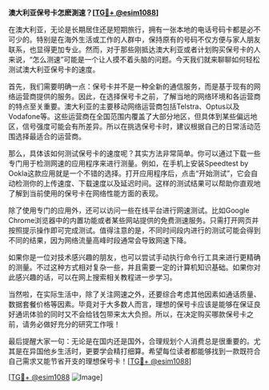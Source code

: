 **澳大利亚保号卡怎麽測速？[[TG💪+ @esim1088](https://t.me/s/esim1088)]**

在澳大利亚，无论是长期居住还是短期旅行，拥有一张本地的电话号码卡都是必不可少的。特别是在海外生活或工作的人群中，保持原有的号码不仅方便与家人朋友联系，也显得更加专业。然而，对于那些刚抵达澳大利亚或者计划购买保号卡的人来说，“怎么测速”可能是一个让人摸不着头脑的问题。今天我们就来聊聊如何轻松测试澳大利亚保号卡的速度。

首先，我们需要明确一点：保号卡并不是一种全新的通信服务，而是基于现有的网络运营商提供的服务。因此，在选择保号卡之前，了解当地的网络环境和各运营商的特点至关重要。澳大利亚的主要移动网络运营商包括Telstra、Optus以及Vodafone等。这些运营商在全国范围内覆盖了大部分地区，但具体到某些偏远地区，信号强度可能会有所差异。所以在挑选保号卡时，建议根据自己的日常活动范围选择最适合的运营商。

那么，具体该如何测试保号卡的速度呢？其实方法非常简单。你可以通过下载一些专门用于检测网速的应用程序来进行测量。例如，在手机上安装Speedtest by Ookla这款应用就是一个不错的选择。打开应用程序后，点击“开始测试”，它会自动检测你的上传速度、下载速度以及延迟时间。这样的测试结果可以帮助你直观地了解到当前使用的保号卡在网络性能方面的表现。

除了使用专门的应用外，还可以访问一些在线平台进行网速测试。比如Google Chrome浏览器中的内置功能或者某些网站提供的免费测速服务。只需打开网页并按照提示操作即可完成测试。值得注意的是，不同时间段内进行的测试可能会得到不同的结果，因为网络流量高峰时段通常会导致网速下降。

如果你是一位对技术感兴趣的朋友，也可以尝试手动执行命令行工具来进行更精确的测量。不过这种方式相对复杂一些，并且需要一定的计算机知识基础。如果你对此感兴趣的话，可以在网上搜索相关教程进一步学习。

当然啦，在实际生活中，除了关注网速之外，还要综合考虑其他因素如通话质量、数据套餐价格等因素。毕竟对于大多数人而言，理想的保号卡应该是能够在保证良好通讯体验的同时又不会给钱包带来太大负担。所以，在决定购买哪款保号卡之前，请务必做好充分的研究工作哦！

最后提醒大家一句：无论是在国内还是国外，合理规划个人消费总是很重要的。尤其是在异国他乡生活时，更要学会精打细算。希望每位读者都能够找到一款既符合自己需求又能节省开支的理想保号卡！[[TG💪+ @esim1088](https://t.me/s/esim1088)]

[[TG💪+ @esim1088](https://t.me/s/esim1088) ![Image](https://i.postimg.cc/4NQfJmqS/Snipaste-2025-05-13-00-14-12.png)]